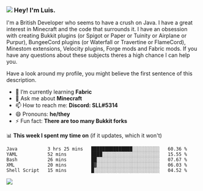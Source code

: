 <h3 style="margin: auto;"><img src="https://avatars.githubusercontent.com/u/39528861?s=48&v=4" ></img> Hey! I'm Luis.</h3>

I'm a British Developer who seems to have a crush on Java. I have a great interest in Minecraft and the code that surrounds it. I have an obsession with creating Bukkit plugins (or Spigot or Paper or Tuinity or Airplane or Purpur), BungeeCord plugins (or Waterfall or Travertine or FlameCord), Minestom extensions, Velocity plugins, Forge mods and Fabric mods. If you have any questions about these subjects theres a high chance I can help you.
  
Have a look around my profile, you might believe the first sentence of this description.

- 🌱 I’m currently learning **Fabric**
- 💬 Ask me about **Minecraft**
- 📫 How to reach me: **Discord: SLL#5314**
- 😄 Pronouns: **he/they**
- ⚡ Fun fact: **There are too many Bukkit forks**

📊 **This week I spent my time on** (if it updates, which it won't)
<!--START_SECTION:waka-->
```text
Java           3 hrs 25 mins   ███████████████░░░░░░░░░░   60.36 % 
YAML           52 mins         ████░░░░░░░░░░░░░░░░░░░░░   15.55 % 
Bash           26 mins         ██░░░░░░░░░░░░░░░░░░░░░░░   07.67 % 
XML            20 mins         █▓░░░░░░░░░░░░░░░░░░░░░░░   06.03 % 
Shell Script   15 mins         █░░░░░░░░░░░░░░░░░░░░░░░░   04.52 % 
```
<!--END_SECTION:waka-->

<a href="https://sllcoding.dev"><img src="https://github-readme-stats.vercel.app/api?username=SLLCoding&show_icons=true&theme=great-gatsby" /></a>
